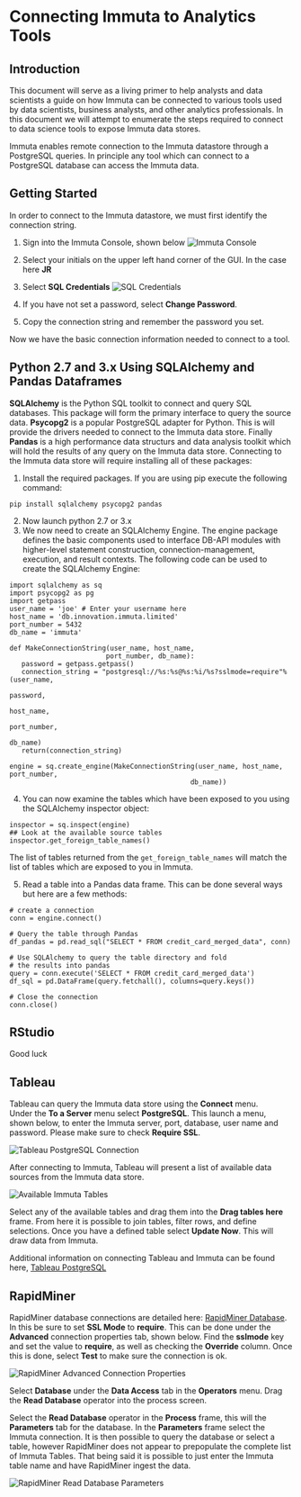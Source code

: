# Connecting Immuta to Analytics Tools

## Introduction

This document will serve as a living primer to help analysts and data scientists a
guide on how Immuta can be connected to various tools used by data scientists,
business analysts, and other analytics professionals.  In this document we will
attempt to enumerate the steps required to connect to data science tools to
expose Immuta data stores.

Immuta enables remote connection to the Immuta datastore through a PostgreSQL queries.
In principle any tool which can connect to a PostgreSQL database can access the Immuta data.

## Getting Started
In order to connect to the Immuta datastore, we must first identify the connection string.

1. Sign into the Immuta Console, shown below
![Immuta Console](ImmutaFrontScreen.png)

2. Select your initials on the upper left hand corner of the GUI.  In the case here **JR**

3. Select **SQL Credentials**
![SQL Credentials](SQLCredentials.png)

4. If you have not set a password, select **Change Password**.  

5. Copy the connection string and remember the password you set.

Now we have the basic connection information needed to connect to a tool.

## Python 2.7 and 3.x Using SQLAlchemy and Pandas Dataframes

**SQLAlchemy** is the Python SQL toolkit to connect and query SQL databases.  This package
will form the primary interface to query the source data.  **Psycopg2** is a popular
PostgreSQL adapter for Python.  This is will provide the drivers needed to connect to the
Immuta data store.  Finally **Pandas** is a high performance data structurs and data
analysis toolkit which will hold the results of any query on the Immuta data store.
Connecting to the Immuta data store will require installing all of these packages:

1. Install the required packages.  If you are using pip execute the following command:

`pip install sqlalchemy psycopg2 pandas`

2. Now launch python 2.7 or 3.x
3. We now need to create an SQLAlchemy Engine.  The engine package
defines the basic components used to interface DB-API modules with
higher-level statement construction, connection-management, execution,
 and result contexts.  The following code can be used to
 create the SQLAlchemy Engine:

 ```
import sqlalchemy as sq
import psycopg2 as pg
import getpass
user_name = 'joe' # Enter your username here
host_name = 'db.innovation.immuta.limited'
port_number = 5432
db_name = 'immuta'

def MakeConnectionString(user_name, host_name,
                         port_number, db_name):
    password = getpass.getpass()
    connection_string = "postgresql://%s:%s@%s:%i/%s?sslmode=require"%(user_name,
                                                                      password,
                                                                      host_name,
                                                                      port_number,
                                                                      db_name)
    return(connection_string)

engine = sq.create_engine(MakeConnectionString(user_name, host_name, port_number,
                                              db_name))
```
4. You can now examine the tables which have been exposed to you using the
SQLAlchemy inspector object:

```
inspector = sq.inspect(engine)
## Look at the available source tables
inspector.get_foreign_table_names()
```

The list of tables returned from the ``get_foreign_table_names``
will match the list of tables which are exposed to you in Immuta.

5. Read a table into a Pandas data frame.  This can be done
several ways but here are a few methods:

```
# create a connection
conn = engine.connect()

# Query the table through Pandas
df_pandas = pd.read_sql("SELECT * FROM credit_card_merged_data", conn)

# Use SQLAlchemy to query the table directory and fold
# the results into pandas
query = conn.execute('SELECT * FROM credit_card_merged_data')
df_sql = pd.DataFrame(query.fetchall(), columns=query.keys())

# Close the connection
conn.close()
```
## RStudio

Good luck

## Tableau

Tableau can query the Immuta data store using the **Connect** menu.  
Under the **To a Server** menu select **PostgreSQL**.  This launch
a menu, shown below, to enter the Immuta server, port, database, user
name and password.  Please make sure to check **Require SSL**.

![Tableau PostgreSQL Connection](Tableau_Postgres.png)

After connecting to Immuta, Tableau will present a list of available
data sources from the Immuta data store.

![Available Immuta Tables](Tableau_Tables.png)

Select any of the available tables and drag them into the
**Drag tables here** frame.  From here it is possible to join tables,
filter rows, and define selections.  Once you have a defined
table select **Update Now**.  This will draw data from Immuta.  

Additional information on connecting Tableau and Immuta can
be found here,
[Tableau PostgreSQL](http://onlinehelp.tableau.com/current/pro/desktop/en-us/examples_postgresql.html)

## RapidMiner

RapidMiner database connections are detailed here:
[RapidMiner Database](http://docs.rapidminer.com/server/administration/creating-connections/creating-db-conns.html).  
In this be sure to set **SSL Mode** to **require**.  This can be done
under the **Advanced** connection properties tab, shown below.  Find the
**sslmode** key and set the value to **require**, as well as checking
the **Override** column.  Once this is done, select **Test** to
make sure the connection is ok.

![RapidMiner Advanced Connection Properties](RapidMinerAdvanced.png)

Select **Database** under the **Data Access** tab in the **Operators**
menu.  Drag the **Read Database** operator into the process screen.  

Select the **Read Database** operator in the **Process** frame,
this will the **Parameters** tab for the database.  In the
**Parameters** frame select the Immuta connection.  It is
then possible to query the database or select a table, however
RapidMiner does not appear to prepopulate the complete list
of Immuta Tables.  That being said it is possible to just enter
the Immuta table name and have RapidMiner ingest the data.

![RapidMiner Read Database Parameters](RapidMinerParameters.png)
